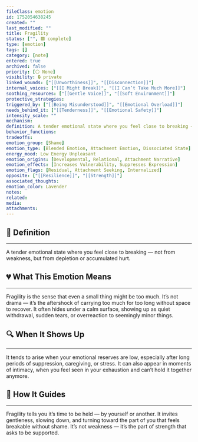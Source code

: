 ```yaml
---
fileClass: emotion
id: 1752054638245
created: ""
last_modified: ""
title: Fragility
status: ["", 🟩 complete]
type: [emotion]
tags: []
category: [note]
entered: true
archived: false
priority: [⚪ None]
visibility: 🔒 private
linked_wounds: ["[[Unworthiness]]", "[[Disconnection]]"]
internal_voices: ["[[I Might Break]]", "[[I Can’t Take Much More]]"]
soothing_resources: ["[[Gentle Voice]]", "[[Soft Environment]]"]
protective_strategies: 
triggered_by: ["[[Being Misunderstood]]", "[[Emotional Overload]]"]
needs_behind_it: ["[[Tenderness]]", "[[Emotional Safety]]"]
intensity_scale: ""
mechanism: 
definition: A tender emotional state where you feel close to breaking — not from weakness, but from depletion or accumulated hurt.
behavior_functions: 
tradeoffs: 
emotion_group: [Shame]
emotion_type: [Blended Emotion, Attachment Emotion, Dissociated State]
energy_mood: Low Energy Unpleasant
emotion_origins: [Developmental, Relational, Attachment Narrative]
emotion_effects: [Increases Vulnerability, Suppresses Expression]
emotion_flags: [Residual, Attachment Seeking, Internalized]
opposite: ["[[Resilience]]", "[[Strength]]"]
associated_thoughts: 
emotion_color: Lavender
notes: 
related: 
media: 
attachments: 
---
```


## 🧾 Definition
---
A tender emotional state where you feel close to breaking — not from weakness, but from depletion or accumulated hurt.

## 💔 What This Emotion Means
---
Fragility is the sense that even a small thing might be too much.
It’s not drama — it’s the aftershock of carrying too much for too long without space to recover.
It often hides under a calm surface, showing up as quiet withdrawal, sudden tears, or overreaction to seemingly minor things.

## 🔍 When It Shows Up
---
It tends to arise when your emotional reserves are low, especially after long periods of suppression, caregiving, or stress.
It can also appear in moments of intimacy, when you feel seen in your exhaustion and can’t hold it together anymore.

## 🧭 How It Guides
---
Fragility tells you it’s time to be held — by yourself or another.
It invites gentleness, slowing down, and turning toward the part of you that feels breakable without shame.
It’s not weakness — it’s the part of strength that asks to be supported.
